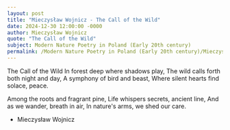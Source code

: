 ```yaml
---
layout: post
title: "Mieczysław Wojnicz - The Call of the Wild"
date: 2024-12-30 12:00:00 -0000
author: Mieczysław Wojnicz
quote: "The Call of the Wild"
subject: Modern Nature Poetry in Poland (Early 20th century)
permalink: /Modern Nature Poetry in Poland (Early 20th century)/Mieczysław Wojnicz/Mieczysław Wojnicz - The Call of the Wild
---
```


The Call of the Wild
In forest deep where shadows play,
The wild calls forth both night and day,
A symphony of bird and beast,
Where silent hearts find solace, peace.

Among the roots and fragrant pine,
Life whispers secrets, ancient line,
And as we wander, breath in air,
In nature's arms, we shed our care.

- Mieczysław Wojnicz
